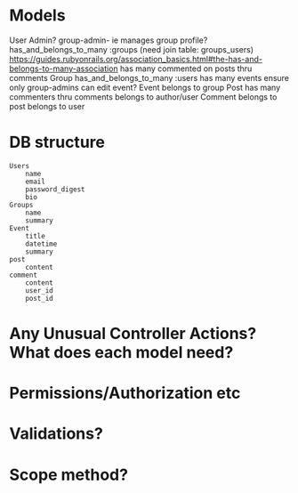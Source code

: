 # Models

User
    Admin?
    group-admin- ie manages group profile?
    has_and_belongs_to_many :groups (need join table: groups_users)
        https://guides.rubyonrails.org/association_basics.html#the-has-and-belongs-to-many-association
    has many commented on posts thru comments
Group
    has_and_belongs_to_many :users
    has many events
    ensure only group-admins can edit event?
Event
    belongs to group
Post
    has many commenters thru comments
    belongs to author/user
Comment
    belongs to post
    belongs to user

    

# DB structure
    Users
        name
        email
        password_digest
        bio
    Groups
        name
        summary
    Event
        title
        datetime
        summary
    post
        content
    comment
        content
        user_id
        post_id
        



# Any Unusual Controller Actions? What does each model need?

# Permissions/Authorization etc

# Validations?

# Scope method?


